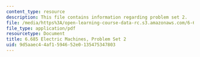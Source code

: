 ```yaml
---
content_type: resource
description: This file contains information regarding problem set 2.
file: /media/https%3A/open-learning-course-data-rc.s3.amazonaws.com/6-685-electric-machines-fall-2013/9d5aaec44af1594652e0135475347803_MIT6_685F13_ps02.pdf
file_type: application/pdf
resourcetype: Document
title: 6.685 Electric Machines, Problem Set 2
uid: 9d5aaec4-4af1-5946-52e0-135475347803
---
```

